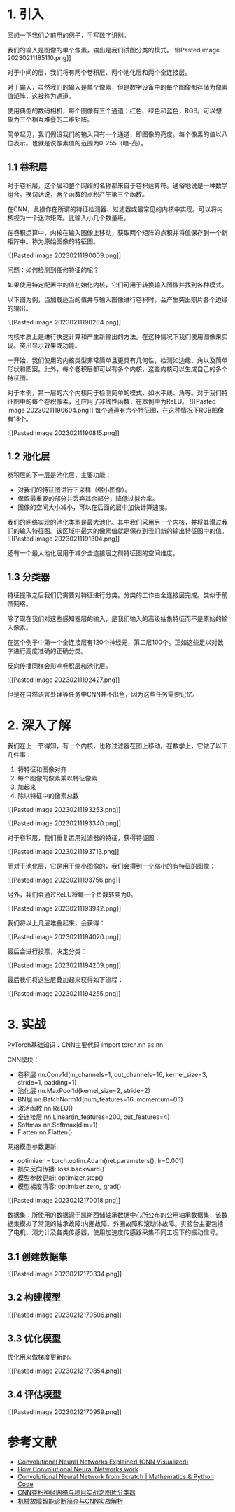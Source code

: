 # 1. 引入

回想一下我们之前用的例子，手写数字识别。

我们的输入是图像的单个像素，输出是我们试图分类的模式。
![[Pasted image 20230211185110.png]]

对于中间的层，我们将有两个卷积层、两个池化层和两个全连接层。

对于输入，虽然我们的输入是单个像素，但是数字设备中的每个图像都存储为像素值矩阵，这被称为通道。

使用典型的数码相机，每个图像有三个通道：红色、绿色和蓝色，RGB。可以想象为三个相互堆叠的二维矩阵。

简单起见，我们假设我们的输入只有一个通道，即图像的亮度。每个像素的值以八位表示。也就是说像素值的范围为0-255（暗-亮）。

## 1.1 卷积层

对于卷积层，这个层和整个网络的名称都来自于卷积运算符。通俗地说是一种数学组合。换句话说，两个函数的点积产生第三个函数。

在CNN，此操作在所谓的特征检测器、过滤器或最常见的内核中实现。可以将内核视为一个迷你矩阵。比输入小几个数量级。

在卷积运算中，内核在输入图像上移动，获取两个矩阵的点积并将值保存到一个新矩阵中。称为原始图像的特征图。

![[Pasted image 20230211190009.png]]

问题：如何检测到任何特征的呢？

如果使用特定配置中的值初始化内核，它们可用于转换输入图像并找到各种模式。

以下图为例，当加载适当的值并与输入图像进行卷积时，会产生突出照片各个边缘的输出。

![[Pasted image 20230211190204.png]]

内核本质上是进行快速计算和产生新输出的方法。在这种情况下我们使用图像来实现。突出显示效果或功能。

一开始，我们使用的内核类型非常简单且更具有几何性，检测如边缘、角以及简单形状和图案。此外，每个卷积层都可以有多个内核，这些内核可以生成自己的多个特征图。

对于本例，第一层的六个内核用于检测简单的模式，如水平线、角等。对于我们特征图中的每个卷积像素，还应用了非线性函数，在本例中为ReLU。
![[Pasted image 20230211190604.png]]
每个通道有六个特征图，在这种情况下RGB图像有18个。

![[Pasted image 20230211190815.png]]

## 1.2 池化层

卷积层的下一层是池化层，主要功能：
- 对我们的特征图进行下采样（缩小图像）。
- 保留最重要的部分并丢弃其余部分，降低过拟合率。
- 图像的空间大小减小，可以在后面的层中加快计算速度。

我们的网络实现的池化类型是最大池化。其中我们采用另一个内核，并将其滑过我们的输入特征图。该区域中最大的像素值就是保存到我们新的输出特征图中的值。
![[Pasted image 20230211191304.png]]


还有一个最大池化层用于减少全连接层之前特征图的空间维度。

## 1.3 分类器

特征提取之后我们仍需要对特征进行分类。分类的工作由全连接层完成。类似于前馈网络。

除了现在我们对这些感知器层的输入，是我们输入的高级抽象特征而不是原始的输入像素。

在这个例子中第一个全连接层有120个神经元，第二层100个。正如这些足以对数字进行高度准确的正确分类。

反向传播同样会影响卷积层和池化层。

![[Pasted image 20230211192427.png]]



但是在自然语言处理等任务中CNN并不出色，因为这些任务需要记忆。

# 2. 深入了解

我们在上一节得知，有一个内核，也称过滤器在图上移动。在数学上，它做了以下几件事：
1. 将特征和图像对齐
2. 每个图像的像素乘以特征像素
3. 加起来
4. 除以特征中的像素总数

![[Pasted image 20230211193253.png]]

![[Pasted image 20230211193340.png]]

对于卷积层，我们重复运用过滤器的特征，获得特征图：

![[Pasted image 20230211193713.png]]

而对于池化层，它是用于缩小图像的，我们会得到一个缩小的有特征的图像：

![[Pasted image 20230211193756.png]]

另外，我们会通过ReLU将每一个负数转变为0。

![[Pasted image 20230211193942.png]]

我们将以上几层堆叠起来，会获得：

![[Pasted image 20230211194020.png]]

最后会进行投票，决定分类：

![[Pasted image 20230211194209.png]]

最后我们将这些层叠加起来获得如下流程：

![[Pasted image 20230211194255.png]]

# 3. 实战

PyTorch基础知识：CNN主要代码
import torch.nn as nn

CNN模块：
- 卷积层 nn.Conv1d(in_channels=1, out_channels=16, kernel_size=3, stride=1, padding=1)
- 池化层 nn.MaxPool1d(kernel_size=2, stride=2)
-  BN层 nn.BatchNorm1d(num_features=16. momentum=0.1)
-  激活函数 nn.ReLU()
-  全连接层 nn.Linear(in_features=200, out_features=4)
-  Softmax nn.Softmax(dim=1)
-  Flatten nn.Flatten()

网络模型参数更新:
- optimizer = torch.optim.Adam(net.parameters(), Ir=0.001)
- 损失反向传播: loss.backward()
- 模型参数更新: optimizer.step()
- 模型梯度清零: optimizer.zero_ grad()

![[Pasted image 20230212170018.png]]

数据集：所使用的数据源于凯斯西储轴承数据中心所公布的公用轴承数据集，该数据集模拟了常见的轴承故障:内圈故障、外圈故障和滚动体故障。实验台主要包括了电机、测力计及各类传感器，使用加速度传感器采集不同工况下的振动信号。

## 3.1 创建数据集

![[Pasted image 20230212170334.png]]

## 3.2 构建模型

![[Pasted image 20230212170506.png]]

## 3.3 优化模型

优化用来做梯度更新的。

![[Pasted image 20230212170854.png]]

## 3.4 评估模型

![[Pasted image 20230212170959.png]]



# 参考文献

- [Convolutional Neural Networks Explained (CNN Visualized)](https://www.youtube.com/watch?v=pj9-rr1wDhM)
- [ How Convolutional Neural Networks work](https://www.youtube.com/watch?v=FmpDIaiMIeA)
- [Convolutional Neural Network from Scratch | Mathematics & Python Code](https://www.youtube.com/watch?v=Lakz2MoHy6o)
- [CNN卷积神经网络与项目实战之图片分类器](https://www.bilibili.com/video/BV1dT4y1U7VG?p=2&vd_source=9ea40c1ac510f1e604555a3c8278ff94)
- [机械故障智能诊断简介与CNN实战解析](https://www.bilibili.com/video/BV1xY411j7dn/?spm_id_from=333.337.search-card.all.click&vd_source=9ea40c1ac510f1e604555a3c8278ff94)
